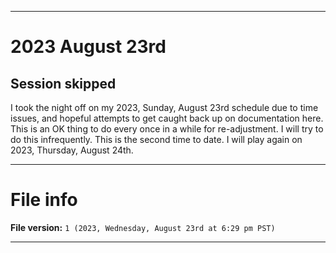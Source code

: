 
***

# 2023 August 23rd

## Session skipped

I took the night off on my 2023, Sunday, August 23rd schedule due to time issues, and hopeful attempts to get caught back up on documentation here. This is an OK thing to do every once in a while for re-adjustment. I will try to do this infrequently. This is the second time to date. I will play again on 2023, Thursday, August 24th.

***

# File info

**File version:** `1 (2023, Wednesday, August 23rd at 6:29 pm PST)`

***
